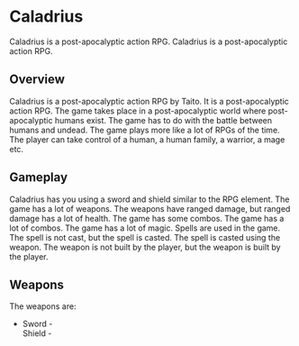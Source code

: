 # Caladrius

Caladrius is a post-apocalyptic action RPG. Caladrius is a post-apocalyptic action RPG.

## Overview

Caladrius is a post-apocalyptic action RPG by Taito. It is a post-apocalyptic action RPG. The game takes place in a post-apocalyptic world where post-apocalyptic humans exist. The game has to do with the battle between humans and undead. The game plays more like a lot of RPGs of the time. The player can take control of a human, a human family, a warrior, a mage etc.

## Gameplay

Caladrius has you using a sword and shield similar to the RPG element. The game has a lot of weapons. The weapons have ranged damage, but ranged damage has a lot of health. The game has some combos. The game has a lot of combos. The game has a lot of magic. Spells are used in the game. The spell is not cast, but the spell is casted. The spell is casted using the weapon. The weapon is not built by the player, but the weapon is built by the player.

## Weapons

The weapons are:

*   Sword -                                                
   Shield -